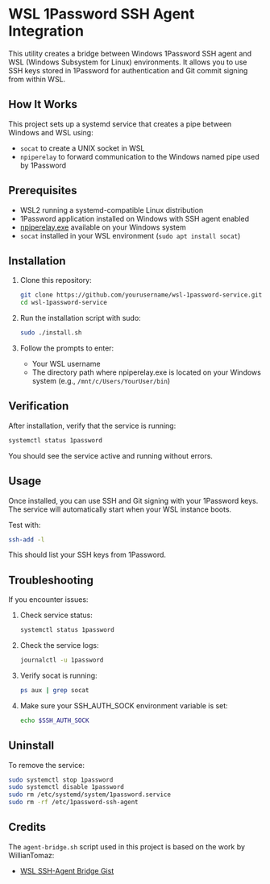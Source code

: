 # WSL 1Password SSH Agent Integration

This utility creates a bridge between Windows 1Password SSH agent and WSL (Windows Subsystem for Linux) environments. It allows you to use SSH keys stored in 1Password for authentication and Git commit signing from within WSL.

## How It Works

This project sets up a systemd service that creates a pipe between Windows and WSL using:
- `socat` to create a UNIX socket in WSL
- `npiperelay` to forward communication to the Windows named pipe used by 1Password

## Prerequisites

- WSL2 running a systemd-compatible Linux distribution
- 1Password application installed on Windows with SSH agent enabled
- [npiperelay.exe](https://github.com/jstarks/npiperelay) available on your Windows system
- `socat` installed in your WSL environment (`sudo apt install socat`)

## Installation

1. Clone this repository:
   ```bash
   git clone https://github.com/yourusername/wsl-1password-service.git
   cd wsl-1password-service
   ```

2. Run the installation script with sudo:
   ```bash
   sudo ./install.sh
   ```

3. Follow the prompts to enter:
   - Your WSL username
   - The directory path where npiperelay.exe is located on your Windows system
     (e.g., `/mnt/c/Users/YourUser/bin`)

## Verification

After installation, verify that the service is running:

```bash
systemctl status 1password
```

You should see the service active and running without errors.

## Usage

Once installed, you can use SSH and Git signing with your 1Password keys. The service will automatically start when your WSL instance boots.

Test with:
```bash
ssh-add -l
```

This should list your SSH keys from 1Password.

## Troubleshooting

If you encounter issues:

1. Check service status:
   ```bash
   systemctl status 1password
   ```

2. Check the service logs:
   ```bash
   journalctl -u 1password
   ```

3. Verify socat is running:
   ```bash
   ps aux | grep socat
   ```

4. Make sure your SSH_AUTH_SOCK environment variable is set:
   ```bash
   echo $SSH_AUTH_SOCK
   ```

## Uninstall

To remove the service:

```bash
sudo systemctl stop 1password
sudo systemctl disable 1password
sudo rm /etc/systemd/system/1password.service
sudo rm -rf /etc/1password-ssh-agent
```

## Credits

The `agent-bridge.sh` script used in this project is based on the work by WillianTomaz:
- [WSL SSH-Agent Bridge Gist](https://gist.github.com/WillianTomaz/a972f544cc201d3fbc8cd1f6aeccef51)
